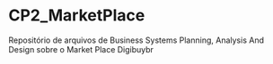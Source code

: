 # CP2_MarketPlace

Repositório de arquivos de Business Systems Planning, Analysis And Design sobre o Market Place Digibuybr
